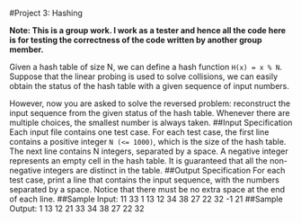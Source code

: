 #Project 3: Hashing

**Note: This is a group work. I work as a tester and hence all the code here is for testing the correctness of the code written by another group member.**

Given a hash table of size N, we can define a hash function `H(x) =
x % N`.  Suppose that the linear probing is used to solve collisions,
we can easily obtain the status of the hash table with a given
sequence of input numbers.

However, now you are asked to solve the reversed problem: reconstruct
the input sequence from the given status of the hash table. Whenever
there are multiple choices, the smallest number is always taken.
##Input Specification
Each input file contains one test case. For each test case, the first
line contains a positive integer `N (<= 1000)`, which is the size
of the hash table. The next line contains N integers, separated by a
space. A negative integer represents an empty cell in the hash
table. It is guaranteed that all the non-negative integers are
distinct in the table.
##Output Specification
For each test case, print a line that contains the input sequence,
with the numbers separated by a space. Notice that there must be no
extra space at the end of each line.
##Sample Input:
    11
    33 1 13 12 34 38 27 22 32 -1 21
##Sample Output:
    1 13 12 21 33 34 38 27 22 32